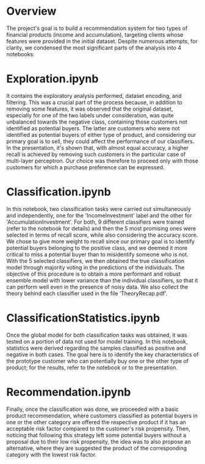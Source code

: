 # Overview
The project's goal is to build a recommendation system for two types of financial products (income and accumulation), targeting clients whose features were provided
in the initial dataset. Despite numerous attempts, for clarity, we condensed the most significant parts of the analysis into 4 notebooks:


# Exploration.ipynb
It contains the exploratory analysis performed, dataset encoding, and filtering. This was a crucial part of the process because, in addition to removing some features,
it was observed that the original dataset, especially for one of the two labels under consideration, was quite unbalanced towards the negative class, 
containing those customers not identified as potential buyers. The latter are customers who were not identified as potential buyers of either type of product, 
and considering our primary goal is to sell, they could affect the performance of our classifiers. In the presentation, it's shown that, with almost equal accuracy, 
a higher recall is achieved by removing such customers in the particular case of multi-layer perceptron. Our choice was therefore to proceed only with those customers 
for which a purchase preference can be expressed.

# Classification.ipynb
In this notebook, two classification tasks were carried out simultaneously and independently, one for the 'IncomeInvestment' label and the other for 'AccumulationInvestment'.
For both, 9 different classifiers were trained (refer to the notebook for details) and then the 5 most promising ones were selected in terms of recall score, 
while also considering the accuracy score. We chose to give more weight to recall since our primary goal is to identify potential buyers belonging to the positive class,
and we deemed it more critical to miss a potential buyer than to misidentify someone who is not.
With the 5 selected classifiers, we then obtained the true classification model through majority voting in the predictions of the individuals. 
The objective of this procedure is to obtain a more performant and robust ensemble model with lower variance than the individual classifiers, 
so that it can perform well even in the presence of noisy data.
We also collect the theory behind each classifier used in the file ‘TheoryRecap.pdf’.

# ClassificationStatistics.ipynb
Once the global model for both classification tasks was obtained, it was tested on a portion of data not used for model training. 
In this notebook, statistics were derived regarding the samples classified as positive and negative in both cases. 
The goal here is to identify the key characteristics of the prototype customer who can potentially buy one or the other type of product; 
for the results, refer to the notebook or to the presentation.

# Recommendation.ipynb
Finally, once the classification was done, we proceeded with a basic product recommendation, where customers classified as potential buyers in one or the other 
category are offered the respective product if it has an acceptable risk factor compared to the customer's risk propensity. 
Then, noticing that following this strategy left some potential buyers without a proposal due to their low risk propensity, the idea was to also propose an alternative, 
where they are suggested the product of the corresponding category with the lowest risk factor.
